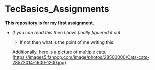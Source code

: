 # TecBasics_Assignments

**This repository is for my first assignment.**

- _If you can read this then I have finally figuered it out._
  -  If not then what is the point of me writing this.
 
  Additionally, here is a picture of multiple cats.
  (https://images5.fanpop.com/image/photos/28500000/Cats-cats-28572014-1600-1200.jpg) 
